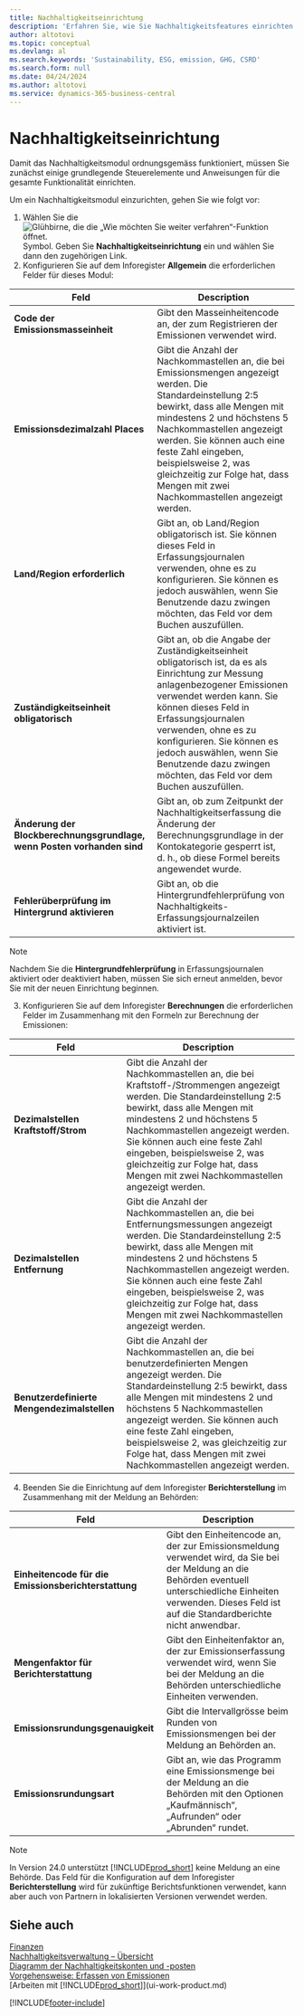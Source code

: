 ```yaml
---
title: Nachhaltigkeitseinrichtung
description: 'Erfahren Sie, wie Sie Nachhaltigkeitsfeatures einrichten.'
author: altotovi
ms.topic: conceptual
ms.devlang: al
ms.search.keywords: 'Sustainability, ESG, emission, GHG, CSRD'
ms.search.form: null
ms.date: 04/24/2024
ms.author: altotovi
ms.service: dynamics-365-business-central
---
```


# <a name="sustainability-setup"></a>Nachhaltigkeitseinrichtung

Damit das Nachhaltigkeitsmodul ordnungsgemäss funktioniert, müssen Sie zunächst einige grundlegende Steuerelemente und Anweisungen für die gesamte Funktionalität einrichten.  

Um ein Nachhaltigkeitsmodul einzurichten, gehen Sie wie folgt vor:  

1. Wählen Sie die ![Glühbirne, die die „Wie möchten Sie weiter verfahren“-Funktion öffnet.](media/ui-search/search_small.png "Wie möchten Sie weiter verfahren?") Symbol. Geben Sie **Nachhaltigkeitseinrichtung** ein und wählen Sie dann den zugehörigen Link.  
2. Konfigurieren Sie auf dem Inforegister **Allgemein** die erforderlichen Felder für dieses Modul:   

|  Feld  |  Description  |  
|--------|--------------| 
| **Code der Emissionsmasseinheit** | Gibt den Masseinheitencode an, der zum Registrieren der Emissionen verwendet wird. |
| **Emissionsdezimalzahl Places** | Gibt die Anzahl der Nachkommastellen an, die bei Emissionsmengen angezeigt werden. Die Standardeinstellung 2:5 bewirkt, dass alle Mengen mit mindestens 2 und höchstens 5 Nachkommastellen angezeigt werden. Sie können auch eine feste Zahl eingeben, beispielsweise 2, was gleichzeitig zur Folge hat, dass Mengen mit zwei Nachkommastellen angezeigt werden. |
| **Land/Region erforderlich** | Gibt an, ob Land/Region obligatorisch ist. Sie können dieses Feld in Erfassungsjournalen verwenden, ohne es zu konfigurieren. Sie können es jedoch auswählen, wenn Sie Benutzende dazu zwingen möchten, das Feld vor dem Buchen auszufüllen. |
| **Zuständigkeitseinheit obligatorisch** | Gibt an, ob die Angabe der Zuständigkeitseinheit obligatorisch ist, da es als Einrichtung zur Messung anlagenbezogener Emissionen verwendet werden kann. Sie können dieses Feld in Erfassungsjournalen verwenden, ohne es zu konfigurieren. Sie können es jedoch auswählen, wenn Sie Benutzende dazu zwingen möchten, das Feld vor dem Buchen auszufüllen. |
| **Änderung der Blockberechnungsgrundlage, wenn Posten vorhanden sind** | Gibt an, ob zum Zeitpunkt der Nachhaltigkeitserfassung die Änderung der Berechnungsgrundlage in der Kontokategorie gesperrt ist, d. h., ob diese Formel bereits angewendet wurde. |
| **Fehlerüberprüfung im Hintergrund aktivieren** | Gibt an, ob die Hintergrundfehlerprüfung von Nachhaltigkeits-Erfassungsjournalzeilen aktiviert ist. |

> [!NOTE]
> Nachdem Sie die **Hintergrundfehlerprüfung** in Erfassungsjournalen aktiviert oder deaktiviert haben, müssen Sie sich erneut anmelden, bevor Sie mit der neuen Einrichtung beginnen.
 

3.  Konfigurieren Sie auf dem Inforegister **Berechnungen** die erforderlichen Felder im Zusammenhang mit den Formeln zur Berechnung der Emissionen:  

|  Feld  |  Description  |  
|--------|--------------| 
| **Dezimalstellen Kraftstoff/Strom** | Gibt die Anzahl der Nachkommastellen an, die bei Kraftstoff-/Strommengen angezeigt werden. Die Standardeinstellung 2:5 bewirkt, dass alle Mengen mit mindestens 2 und höchstens 5 Nachkommastellen angezeigt werden. Sie können auch eine feste Zahl eingeben, beispielsweise 2, was gleichzeitig zur Folge hat, dass Mengen mit zwei Nachkommastellen angezeigt werden. |
| **Dezimalstellen Entfernung** | Gibt die Anzahl der Nachkommastellen an, die bei Entfernungsmessungen angezeigt werden. Die Standardeinstellung 2:5 bewirkt, dass alle Mengen mit mindestens 2 und höchstens 5 Nachkommastellen angezeigt werden. Sie können auch eine feste Zahl eingeben, beispielsweise 2, was gleichzeitig zur Folge hat, dass Mengen mit zwei Nachkommastellen angezeigt werden. |
| **Benutzerdefinierte Mengendezimalstellen** | Gibt die Anzahl der Nachkommastellen an, die bei benutzerdefinierten Mengen angezeigt werden. Die Standardeinstellung 2:5 bewirkt, dass alle Mengen mit mindestens 2 und höchstens 5 Nachkommastellen angezeigt werden. Sie können auch eine feste Zahl eingeben, beispielsweise 2, was gleichzeitig zur Folge hat, dass Mengen mit zwei Nachkommastellen angezeigt werden. |

4.  Beenden Sie die Einrichtung auf dem Inforegister **Berichterstellung** im Zusammenhang mit der Meldung an Behörden:   

|  Feld  |  Description  |  
|--------|--------------| 
| **Einheitencode für die Emissionsberichterstattung** | Gibt den Einheitencode an, der zur Emissionsmeldung verwendet wird, da Sie bei der Meldung an die Behörden eventuell unterschiedliche Einheiten verwenden. Dieses Feld ist auf die Standardberichte nicht anwendbar. |
| **Mengenfaktor für Berichterstattung** | Gibt den Einheitenfaktor an, der zur Emissionserfassung verwendet wird, wenn Sie bei der Meldung an die Behörden unterschiedliche Einheiten verwenden. |
| **Emissionsrundungsgenauigkeit** | Gibt die Intervallgrösse beim Runden von Emissionsmengen bei der Meldung an Behörden an. |
| **Emissionsrundungsart** | Gibt an, wie das Programm eine Emissionsmenge bei der Meldung an die Behörden mit den Optionen „Kaufmännisch“, „Aufrunden“ oder „Abrunden“ rundet. |

>[!NOTE]
> In Version 24.0 unterstützt [!INCLUDE[prod_short](includes/prod_short.md)] keine Meldung an eine Behörde. Das Feld für die Konfiguration auf dem Inforegister **Berichterstellung** wird für zukünftige Berichtsfunktionen verwendet, kann aber auch von Partnern in lokalisierten Versionen verwendet werden.

## <a name="see-also"></a>Siehe auch
[Finanzen](finance.md)  
[Nachhaltigkeitsverwaltung – Übersicht](finance-manage-sustainability.md)    
[Diagramm der Nachhaltigkeitskonten und -posten](finance-sustainability-accounts-ledger.md)    
[Vorgehensweise: Erfassen von Emissionen](finance-sustainability-journal.md)  
[Arbeiten mit [!INCLUDE[prod_short](includes/prod_short.md)]](ui-work-product.md)  


[!INCLUDE[footer-include](includes/footer-banner.md)]
